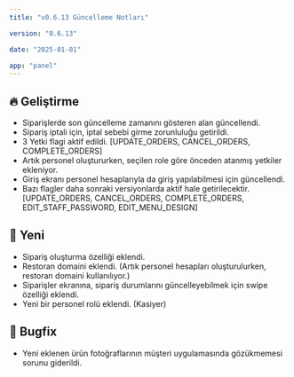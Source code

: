 ```yaml
---
title: "v0.6.13 Güncelleme Notları"

version: "0.6.13"

date: "2025-01-01"

app: "panel"
---
```

## 🔥 Geliştirme


- Siparişlerde son güncelleme zamanını gösteren alan güncellendi.
- Sipariş iptali için, iptal sebebi girme zorunluluğu getirildi.
- 3 Yetki flagi aktif edildi. [UPDATE_ORDERS, CANCEL_ORDERS, COMPLETE_ORDERS]
- Artık personel oluştururken, seçilen role göre önceden atanmış yetkiler ekleniyor.
- Giriş ekranı personel hesaplarıyla da giriş yapılabilmesi için güncellendi.
- Bazı flagler daha sonraki versiyonlarda aktif hale getirilecektir. [UPDATE_ORDERS, CANCEL_ORDERS, COMPLETE_ORDERS, EDIT_STAFF_PASSWORD, EDIT_MENU_DESIGN]

## 🚀 Yeni

- Sipariş oluşturma özelliği eklendi.
- Restoran domaini eklendi. (Artık personel hesapları oluşturulurken, restoran domaini kullanılıyor.)
- Siparişler ekranına, sipariş durumlarını güncelleyebilmek için swipe özelliği eklendi.
- Yeni bir personel rolü eklendi. (Kasiyer)


## 🐛 Bugfix

- Yeni eklenen ürün fotoğraflarının müşteri uygulamasında gözükmemesi sorunu giderildi.
